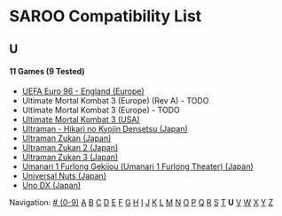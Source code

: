 # SAROO Compatibility List

## U

#### 11 Games (9 Tested)

- [UEFA Euro 96 - England (Europe)](../../Regions/Europe/MK-81180/01/README.md)
- Ultimate Mortal Kombat 3 (Europe) (Rev A) - TODO
- Ultimate Mortal Kombat 3 (Europe) - TODO
- [Ultimate Mortal Kombat 3 (USA)](../../Regions/USA/T-9701H/01/README.md)
- [Ultraman - Hikari no Kyojin Densetsu (Japan)](../../Regions/Japan/T-13308G/01/README.md)
- [Ultraman Zukan (Japan)](../../Regions/Japan/T-25501G/01/README.md)
- [Ultraman Zukan 2 (Japan)](../../Regions/Japan/T-25502G/01/README.md)
- [Ultraman Zukan 3 (Japan)](../../Regions/Japan/T-25505G/01/README.md)
- [Umanari 1 Furlong Gekijou (Umanari 1 Furlong Theater) (Japan)](../../Regions/Japan/T-35001G/01/README.md)
- [Universal Nuts (Japan)](../../Regions/Japan/T-36202G/01/README.md)
- [Uno DX (Japan)](../../Regions/Japan/T-26414G/01/README.md)

Navigation:
[# (0-9)](./09.md) [A](./A.md) [B](./B.md) [C](./C.md) [D](./D.md) [E](./E.md) [F](./F.md) [G](./G.md) [H](./H.md) [I](./I.md) [J](./J.md) [K](./K.md) [L](./L.md) [M](./M.md) [N](./N.md) [O](./O.md) [P](./P.md) [Q](./Q.md) [R](./R.md) [S](./S.md) [T](./T.md) **U** [V](./V.md) [W](./W.md) [X](./X.md) [Y](./Y.md) [Z](./Z.md)
